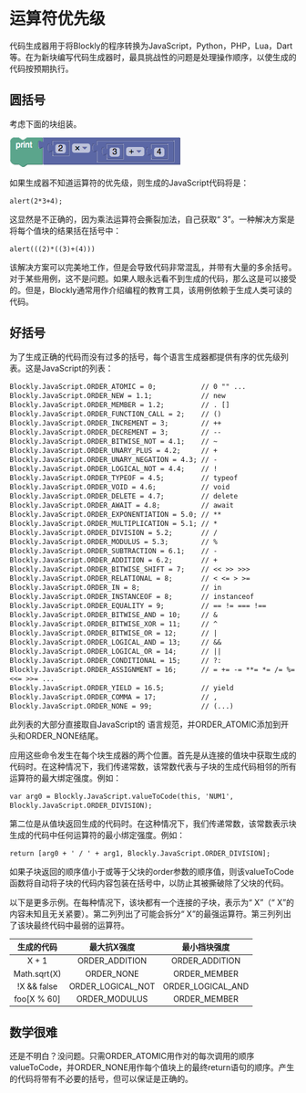 # 运算符优先级

代码生成器用于将Blockly的程序转换为JavaScript，Python，PHP，Lua，Dart等。在为新块编写代码生成器时，最具挑战性的问题是处理操作顺序，以使生成的代码按预期执行。

## 圆括号
考虑下面的块组装。

![](operator-precedence.png)

如果生成器不知道运算符的优先级，则生成的JavaScript代码将是：

```
alert(2*3+4);
``` 

这显然是不正确的，因为乘法运算符会撕裂加法，自己获取“ 3”。一种解决方案是将每个值块的结果括在括号中：

```
alert(((2)*((3)+(4)))
```   

该解决方案可以完美地工作，但是会导致代码非常混乱，并带有大量的多余括号。对于某些用例，这不是问题。如果人眼永远看不到生成的代码，那么这是可以接受的。但是，Blockly通常用作介绍编程的教育工具，该用例依赖于生成人类可读的代码。

## 好括号
为了生成正确的代码而没有过多的括号，每个语言生成器都提供有序的优先级列表。这是JavaScript的列表：

```
Blockly.JavaScript.ORDER_ATOMIC = 0;           // 0 "" ...
Blockly.JavaScript.ORDER_NEW = 1.1;            // new
Blockly.JavaScript.ORDER_MEMBER = 1.2;         // . []
Blockly.JavaScript.ORDER_FUNCTION_CALL = 2;    // ()
Blockly.JavaScript.ORDER_INCREMENT = 3;        // ++
Blockly.JavaScript.ORDER_DECREMENT = 3;        // --
Blockly.JavaScript.ORDER_BITWISE_NOT = 4.1;    // ~
Blockly.JavaScript.ORDER_UNARY_PLUS = 4.2;     // +
Blockly.JavaScript.ORDER_UNARY_NEGATION = 4.3; // -
Blockly.JavaScript.ORDER_LOGICAL_NOT = 4.4;    // !
Blockly.JavaScript.ORDER_TYPEOF = 4.5;         // typeof
Blockly.JavaScript.ORDER_VOID = 4.6;           // void
Blockly.JavaScript.ORDER_DELETE = 4.7;         // delete
Blockly.JavaScript.ORDER_AWAIT = 4.8;          // await
Blockly.JavaScript.ORDER_EXPONENTIATION = 5.0; // **
Blockly.JavaScript.ORDER_MULTIPLICATION = 5.1; // *
Blockly.JavaScript.ORDER_DIVISION = 5.2;       // /
Blockly.JavaScript.ORDER_MODULUS = 5.3;        // %
Blockly.JavaScript.ORDER_SUBTRACTION = 6.1;    // -
Blockly.JavaScript.ORDER_ADDITION = 6.2;       // +
Blockly.JavaScript.ORDER_BITWISE_SHIFT = 7;    // << >> >>>
Blockly.JavaScript.ORDER_RELATIONAL = 8;       // < <= > >=
Blockly.JavaScript.ORDER_IN = 8;               // in
Blockly.JavaScript.ORDER_INSTANCEOF = 8;       // instanceof
Blockly.JavaScript.ORDER_EQUALITY = 9;         // == != === !==
Blockly.JavaScript.ORDER_BITWISE_AND = 10;     // &
Blockly.JavaScript.ORDER_BITWISE_XOR = 11;     // ^
Blockly.JavaScript.ORDER_BITWISE_OR = 12;      // |
Blockly.JavaScript.ORDER_LOGICAL_AND = 13;     // &&
Blockly.JavaScript.ORDER_LOGICAL_OR = 14;      // ||
Blockly.JavaScript.ORDER_CONDITIONAL = 15;     // ?:
Blockly.JavaScript.ORDER_ASSIGNMENT = 16;      // = += -= **= *= /= %= <<= >>= ...
Blockly.JavaScript.ORDER_YIELD = 16.5;         // yield
Blockly.JavaScript.ORDER_COMMA = 17;           // ,
Blockly.JavaScript.ORDER_NONE = 99;            // (...)
```    

此列表的大部分直接取自JavaScript的 语言规范，并ORDER_ATOMIC添加到开头和ORDER_NONE结尾。

应用这些命令发生在每个块生成器的两个位置。首先是从连接的值块中获取生成的代码时。在这种情况下，我们传递常数，该常数代表与子块的生成代码相邻的所有运算符的最大绑定强度。例如：

```
var arg0 = Blockly.JavaScript.valueToCode(this, 'NUM1', Blockly.JavaScript.ORDER_DIVISION);
```

第二位是从值块返回生成的代码时。在这种情况下，我们传递常数，该常数表示块生成的代码中任何运算符的最小绑定强度。例如：

```
return [arg0 + ' / ' + arg1, Blockly.JavaScript.ORDER_DIVISION];
```

如果子块返回的顺序值小于或等于父块的order参数的顺序值，则该valueToCode 函数将自动将子块的代码内容包装在括号中，以防止其被撕破除了父块的代码。

以下是更多示例。在每种情况下，该块都有一个连接的子块，表示为“ X”（“ X”的内容未知且无关紧要）。第二列列出了可能会拆分“ X”的最强运算符。第三列列出了该块最终代码中最弱的运算符。

| 生成的代码 | 最大抗X强度 | 最小挡块强度 |
| :--: | :--: | :--: |
| X + 1 | ORDER_ADDITION | ORDER_ADDITION |
| Math.sqrt(X)	| ORDER_NONE |	ORDER_MEMBER|
| !X && false | ORDER_LOGICAL_NOT | ORDER_LOGICAL_AND|
| foo[X % 60] | ORDER_MODULUS | ORDER_MEMBER |

## 数学很难

还是不明白？没问题。只需ORDER_ATOMIC用作对的每次调用的顺序valueToCode，并ORDER_NONE用作每个值块上的最终return语句的顺序。产生的代码将带有不必要的括号，但可以保证是正确的。